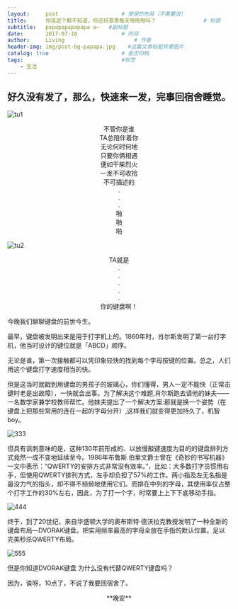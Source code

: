 ```yaml
---
layout:     post                    # 使用的布局（不需要改）
title:      你连这个都不知道，你还好意思每天啪啪啪吗？               # 标题 
subtitle:   papapapapapapa a~   #副标题
date:       2017-07-10              # 时间
author:     Living                      # 作者
header-img: img/post-bg-papapa.jpg    #这篇文章标题背景图片
catalog: true                       # 是否归档
tags:                               #标签
    - 生活
---
```


## 好久没有发了，那么，快速来一发，完事回宿舍睡觉。

![tu1](http://mmbiz.qpic.cn/mmbiz_jpg/LW21YRtKkSM533CwdPzSRpsVAICgLJVGQ7KianiaU60YluS8iaV9oibtU7eKkqg8ccTapeXyBeLpDr99GVyQ4M78KQ/640?wx_fmt=jpeg&tp=webp&wxfrom=5&wx_lazy=1)

<center>不管你是谁</center>

<center>TA总陪伴着你</center>

<center>无论何时何地</center>

<center>只要你俩相遇</center>

<center>便如干柴烈火</center>

<center>一发不可收拾</center>

<center>不可描述的</center>

<center>.</center>

<center>.</center>

<center>.</center>

<center>啪</center>

<center>啪</center>

<center>啪</center>

![tu2](http://mmbiz.qpic.cn/mmbiz_jpg/LW21YRtKkSP6YXpSP2ibGDmUY2gn8RJxia4TfYqtFwx54whfQL5mmEefkibOvmNEibtOCqTjVflltRBIX3n86BMIbQ/640?wx_fmt=jpeg&tp=webp&wxfrom=5&wx_lazy=1)

<center>TA就是</center>

<center>.</center>

<center>.</center>

<center>.</center>

<center>.</center>

<center>.</center>

<center>你的键盘啊！</center>

今晚我们聊聊键盘的前世今生。

最早，键盘被发明出来是用于打字机上的。1860年时，肖尔斯发明了第一台打字机，他当时设计的键位就是「ABCD」顺序。


无论是谁，第一次接触都可以凭印象较快的找到每个字母按键的位置。总之，人们用这个键盘打字速度相当的快。

但是这当时就戳到用键盘的男孩子的玻璃心，你们懂得，男人一定不能快（正常击键时老是出故障），一快就会出事。为了解决这个难题,肖尔斯跑去请他的妹夫——一名数学家兼学校教师帮忙。他妹夫提出了一个解决方案:那就是换一个姿势（在键盘上把那些常用的连在一起的字母分开）,这样我们就变得更加持久了，机智boy。

![333](http://mmbiz.qpic.cn/mmbiz_jpg/LW21YRtKkSP6YXpSP2ibGDmUY2gn8RJxia5G6ONElnqnXK1pxrAlBdAIsZtDDAFs7ibUum7tVlYhe91LW6jZHuDxA/640?wx_fmt=jpeg&tp=webp&wxfrom=5&wx_lazy=1)

但具有讽刺意味的是，这种130年前形成的、以放慢敲键速度为目的的键盘排列方式竟然一成不变地延续至今。1986年布鲁斯.伯里文爵士曾在《奇妙的书写机器》一文中表示：“QWERTY的安排方式非常没有效率。”，比如：大多数打字员惯用右手，但使用QWERTY排列方式，左手却负担了57%的工作。两小指及左无名指是最没力气的指头，却不得不频频地使用它们。而排在中列的字母，其使用率仅占整个打字工作的30%左右，因此，为了打一个字，时常要上上下下底移动手指。

![444](http://mmbiz.qpic.cn/mmbiz_png/LW21YRtKkSP6YXpSP2ibGDmUY2gn8RJxiaGiaRyVNEiaeDHXayEqzkltRnGVc5y6hJWS3MS16ufnwCDtBuMh8QPqWA/640?wx_fmt=png&tp=webp&wxfrom=5&wx_lazy=1)

终于，到了20世纪，来自华盛顿大学的奥布斯特·德沃拉克教授发明了一种全新的键盘布局—DVORAK键盘。把实用频率最高的字母全放在手指的默认位置。足以完美秒杀QWERTY布局。

![555](http://mmbiz.qpic.cn/mmbiz_png/LW21YRtKkSP6YXpSP2ibGDmUY2gn8RJxiajpn8y8zyqwYSaJR6yicuMfMLzumicwNGJfU8XE9EoD2BrrpKZHkQuxGA/640?wx_fmt=png&tp=webp&wxfrom=5&wx_lazy=1)

但是你知道DVORAK键盘 为什么没有代替QWERTY键盘吗？

因为，诶呀，10点了，不说了我要回宿舍了。

<center>**晚安**</center>
